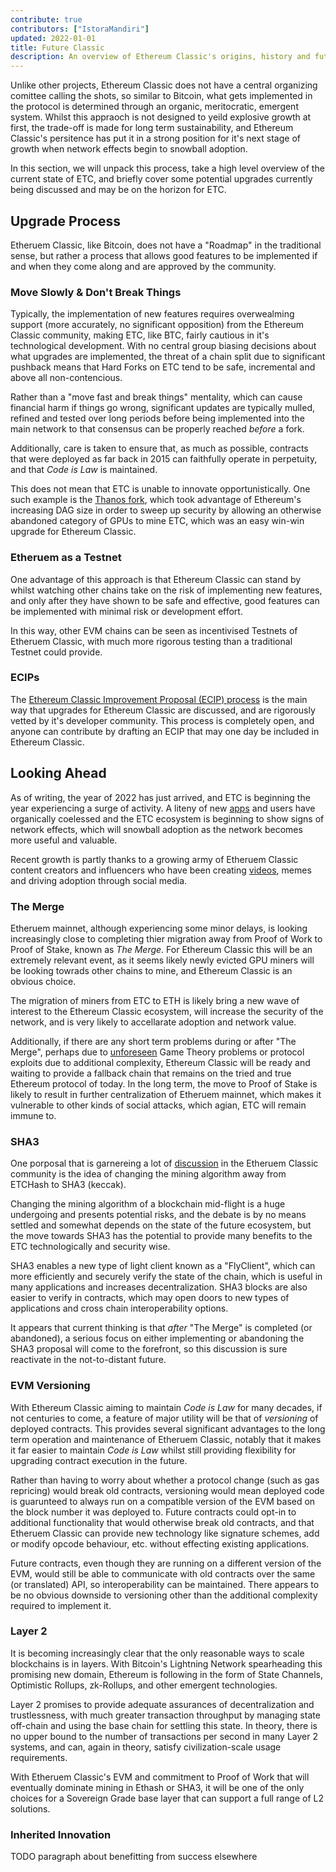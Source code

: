 ```yaml
---
contribute: true
contributors: ["IstoraMandiri"]
updated: 2022-01-01
title: Future Classic
description: An overview of Ethereum Classic's origins, history and future development roadmap
---
```


Unlike other projects, Ethereum Classic does not have a central organizing comittee calling the shots, so similar to Bitcoin, what gets implemented in the protocol is determined through an organic, meritocratic, emergent system. Whilst this appraoch is not designed to yeild explosive growth at first, the trade-off is made for long term sustainability, and Ethereum Classic's persitence has put it in a strong position for it's next stage of growth when network effects begin to snowball adoption.

In this section, we will unpack this process, take a high level overview of the current state of ETC, and briefly cover some potential upgrades currently being discussed and may be on the horizon for ETC.

## Upgrade Process

Etheruem Classic, like Bitcoin, does not have a "Roadmap" in the traditional sense, but rather a process that allows good features to be implemented if and when they come along and are approved by the community.

### Move Slowly & Don't Break Things

Typically, the implementation of new features requires overwealming support (more accurately, no significant opposition) from the Ethereum Classic community, making ETC, like BTC, fairly cautious in it's technological development. With no central group biasing decisions about what upgrades are implemented, the threat of a chain split due to significant pushback means that Hard Forks on ETC tend to be safe, incremental and above all non-contencious.

Rather than a "move fast and break things" mentality, which can cause financial harm if things go wrong, significant updates are typically mulled, refined and tested over long periods before being implemented into the main network to that consensus can be properly reached _before_ a fork.

Additionally, care is taken to ensure that, as much as possible, contracts that were deployed as far back in 2015 can faithfully operate in perpetuity, and that _Code is Law_ is maintained.

This does not mean that ETC is unable to innovate opportunistically. One such example is the [Thanos fork](/knowledge/forks#thanos), which took advantage of Ethereum's increasing DAG size in order to sweep up security by allowing an otherwise abandoned category of GPUs to mine ETC, which was an easy win-win upgrade for Ethereum Classic.

### Etheruem as a Testnet

One advantage of this approach is that Ethereum Classic can stand by whilst watching other chains take on the risk of implementing new features, and only after they have shown to be safe and effective, good features can be implemented with minimal risk or development effort.

In this way, other EVM chains can be seen as incentivised Testnets of Etheruem Classic, with much more rigorous testing than a traditional Testnet could provide.

### ECIPs

The [Ethereum Classic Improvement Proposal (ECIP) process](/development/ecips) is the main way that upgrades for Ethereum Classic are discussed, and are rigorously vetted by it's developer community. This process is completely open, and anyone can contribute by drafting an ECIP that may one day be included in Ethereum Classic.

## Looking Ahead

As of writing, the year of 2022 has just arrived, and ETC is beginning the year experiencing a surge of activity. A liteny of new [apps](/services/apps) and users have organically coelessed and the ETC ecosystem is beginning to show signs of network effects, which will snowball adoption as the network becomes more useful and valuable.

Recent growth is partly thanks to a growing army of Etheruem Classic content creators and influencers who have been creating [videos](/videos), memes and driving adoption through social media.

### The Merge

Etheruem mainnet, although experiencing some minor delays, is looking increasingly close to completing thier migration away from Proof of Work to Proof of Stake, known as _The Merge_. For Ethereum Classic this will be an extremely relevant event, as it seems likely newly evicted GPU miners will be looking towrads other chains to mine, and Ethereum Classic is an obvious choice.

The migration of miners from ETC to ETH is likely bring a new wave of interest to the Ethereum Classic ecosystem, will increase the security of the network, and is very likely to accellarate adoption and network value.

Additionally, if there are any short term problems during or after "The Merge", perhaps due to [unforeseen](/why-classic/decentralization) Game Theory problems or protocol exploits due to additional complexity, Ethereum Classic will be ready and waiting to provide a fallback chain that remains on the tried and true Ethereum protocol of today. In the long term, the move to Proof of Stake is likely to result in further centralization of Etheruem mainnet, which makes it vulnerable to other kinds of social attacks, which agian, ETC will remain immune to.

### SHA3

One porposal that is garnereing a lot of [discussion](https://etccooperative.org/posts/2020-12-03-why-keccak/) in the Etheruem Classic community is the idea of changing the mining algorithm away from ETCHash to SHA3 (keccak).

Changing the mining algorithm of a blockchain mid-flight is a huge undergoing and presents potential risks, and the debate is by no means settled and somewhat depends on the state of the future ecosystem, but the move towards SHA3 has the potential to provide many benefits to the ETC technologically and security wise.

SHA3 enables a new type of light client known as a "FlyClient", which can more efficiently and securely verify the state of the chain, which is useful in many applications and increases decentralization. SHA3 blocks are also easier to verify in contracts, which may open doors to new types of applications and cross chain interoperability options.

It appears that current thinking is that _after_ "The Merge" is completed (or abandoned), a serious focus on either implementing or abandoning the SHA3 proposal will come to the forefront, so this discussion is sure reactivate in the not-to-distant future.

### EVM Versioning

With Ethereum Classic aiming to maintain _Code is Law_ for many decades, if not centuries to come, a feature of major utility will be that of _versioning_ of deployed contracts. This provides several significant advantages to the long term operation and maintenance of Etheruem Classic, notably that it makes it far easier to maintain _Code is Law_ whilst still providing flexibility for upgrading contract execution in the future.

Rather than having to worry about whether a protocol change (such as gas repricing) would break old contracts, versioning would mean deployed code is guarunteed to always run on a compatible version of the EVM based on the block number it was deployed to. Future contracts could opt-in to additional functionality that would otherwise break old contracts, and that Etheruem Classic can provide new technology like signature schemes, add or modify opcode behaviour, etc. without effecting existing applications.

Future contracts, even though they are running on a different version of the EVM, would still be able to communicate with old contracts over the same (or translated) API, so interoperability can be maintained. There appears to be no obvious downside to versioning other than the additional complexity required to implement it.

### Layer 2

It is becoming increasingly clear that the only reasonable ways to scale blockchains is in layers. With Bitcoin's Lightning Network spearheading this promising new domain, Ethereum is following in the form of State Channels, Optimistic Rollups, zk-Rollups, and other emergent technologies.

Layer 2 promises to provide adequate assurances of decentralization and trustlessness, with much greater transaction throughput by managing state off-chain and using the base chain for settling this state. In theory, there is no upper bound to the number of transactions per second in many Layer 2 systems, and can, again in theory, satisfy civilization-scale usage requirements.

With Etheruem Classic's EVM and commitment to Proof of Work that will eventually dominate mining in Ethash or SHA3, it will be one of the only choices for a Sovereign Grade base layer that can support a full range of L2 solutions.

### Inherited Innovation

TODO paragraph about benefitting from success elsewhere
